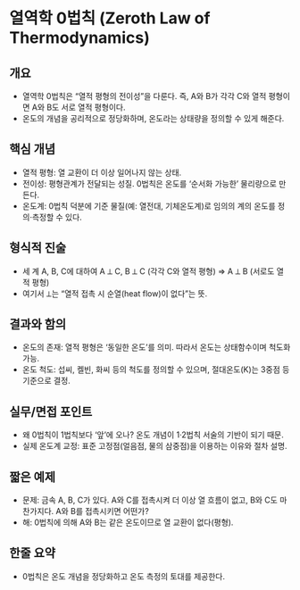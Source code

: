 # 열역학 0법칙 (Zeroth Law of Thermodynamics)

## 개요
- 열역학 0법칙은 “열적 평형의 전이성”을 다룬다. 즉, A와 B가 각각 C와 열적 평형이면 A와 B도 서로 열적 평형이다.
- 온도의 개념을 공리적으로 정당화하며, 온도라는 상태량을 정의할 수 있게 해준다.

## 핵심 개념
- 열적 평형: 열 교환이 더 이상 일어나지 않는 상태.
- 전이성: 평형관계가 전달되는 성질. 0법칙은 온도를 ‘순서화 가능한’ 물리량으로 만든다.
- 온도계: 0법칙 덕분에 기준 물질(예: 열전대, 기체온도계)로 임의의 계의 온도를 정의·측정할 수 있다.

## 형식적 진술
- 세 계 A, B, C에 대하여 A ⟂ C, B ⟂ C (각각 C와 열적 평형) ⇒ A ⟂ B (서로도 열적 평형)
- 여기서 ⟂는 “열적 접촉 시 순열(heat flow)이 없다”는 뜻.

## 결과와 함의
- 온도의 존재: 열적 평형은 ‘동일한 온도’를 의미. 따라서 온도는 상태함수이며 척도화 가능.
- 온도 척도: 섭씨, 켈빈, 화씨 등의 척도를 정의할 수 있으며, 절대온도(K)는 3중점 등 기준으로 결정.

## 실무/면접 포인트
- 왜 0법칙이 1법칙보다 ‘앞’에 오나? 온도 개념이 1·2법칙 서술의 기반이 되기 때문.
- 실제 온도계 교정: 표준 고정점(얼음점, 물의 삼중점)을 이용하는 이유와 절차 설명.

## 짧은 예제
- 문제: 금속 A, B, C가 있다. A와 C를 접촉시켜 더 이상 열 흐름이 없고, B와 C도 마찬가지다. A와 B를 접촉시키면 어떤가?
- 해: 0법칙에 의해 A와 B는 같은 온도이므로 열 교환이 없다(평형).

## 한줄 요약
- 0법칙은 온도 개념을 정당화하고 온도 측정의 토대를 제공한다.

